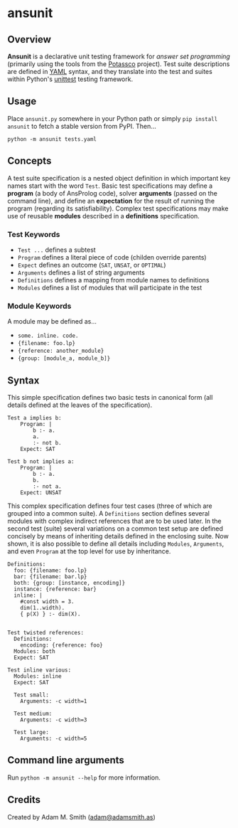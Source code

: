 # ansunit

## Overview

**Ansunit** is a declarative unit testing framework for *answer set programming* (primarily using the tools from the [Potassco](http://potassco.sourceforge.net/) project). Test suite descriptions are defined in [YAML](http://www.yaml.org/) syntax, and they translate into the test and suites within Python's [unittest](https://docs.python.org/2/library/unittest.html) testing framework.

## Usage
Place `ansunit.py` somewhere in your Python path or simply `pip install ansunit` to fetch a stable version from PyPI. Then...

	python -m ansunit tests.yaml

## Concepts
A test suite specification is a nested object definition in which important key names start with the word `Test`. Basic test specifications may define a **program** (a body of AnsProlog code), solver **arguments** (passed on the command line), and define an **expectation** for the result of running the program (regarding its satisfiability). Complex test specifications may make use of reusable **modules** described in a **definitions** specification.

### Test Keywords
- `Test ...` defines a subtest
- `Program` defines a literal piece of code (childen override parents)
- `Expect` defines an outcome (`SAT`, `UNSAT`, or `OPTIMAL`)
- `Arguments` defines a list of string arguments
- `Definitions` defines a mapping from module names to definitions
- `Modules` defines a list of modules that will participate in the test

### Module Keywords
A module may be defined as...

- `some. inline. code.`
- `{filename: foo.lp}`
- `{reference: another_module}`
- `{group: [module_a, module_b]}`


## Syntax

This simple specification defines two basic tests in canonical form (all details defined at the leaves of the specification).

	Test a implies b:
		Program: |
			b :- a.
			a.
			:- not b.
		Expect: SAT
		
	Test b not implies a:
		Program: |
			b :- a.
			b.
			:- not a.
		Expect: UNSAT

This complex specification defines four test cases (three of which are grouped into a common suite). A `Definitions` section defines several modules with complex indirect references that are to be used later. In the second test (suite) several variations on a common test setup are defined concisely by means of inheriting details defined in the enclosing suite. Now shown, it is also possible to define all details including `Modules`, `Arguments`, and even `Program` at the top level for use by inheritance.

	Definitions:
	  foo: {filename: foo.lp}
	  bar: {filename: bar.lp}
	  both: {group: [instance, encoding]}
	  instance: {reference: bar}
	  inline: |
	    #const width = 3.
	    dim(1..width).
	    { p(X) } :- dim(X).
	
	
	Test twisted references:
	  Definitions:
	    encoding: {reference: foo}
	  Modules: both
	  Expect: SAT
	
	Test inline various:
	  Modules: inline
	  Expect: SAT
	
	  Test small:
	    Arguments: -c width=1 
	
	  Test medium:
	    Arguments: -c width=3 
	
	  Test large:
	    Arguments: -c width=5

## Command line arguments
Run `python -m ansunit --help` for more information.

## Credits
Created by Adam M. Smith (adam@adamsmith.as)